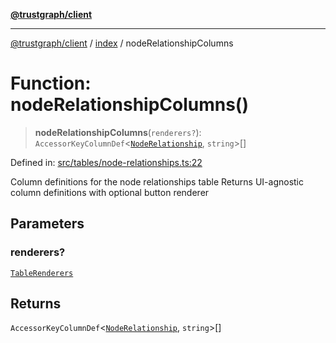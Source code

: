 [**@trustgraph/client**](../../README.md)

***

[@trustgraph/client](../../README.md) / [index](../README.md) / nodeRelationshipColumns

# Function: nodeRelationshipColumns()

> **nodeRelationshipColumns**(`renderers?`): `AccessorKeyColumnDef`\<[`NodeRelationship`](../type-aliases/NodeRelationship.md), `string`\>[]

Defined in: [src/tables/node-relationships.ts:22](https://github.com/trustgraph-ai/trustgraph-ts-client/blob/92e187771a25b959c85a4f966bb97eb5d407310b/src/tables/node-relationships.ts#L22)

Column definitions for the node relationships table
Returns UI-agnostic column definitions with optional button renderer

## Parameters

### renderers?

[`TableRenderers`](../../types/interfaces/TableRenderers.md)

## Returns

`AccessorKeyColumnDef`\<[`NodeRelationship`](../type-aliases/NodeRelationship.md), `string`\>[]
